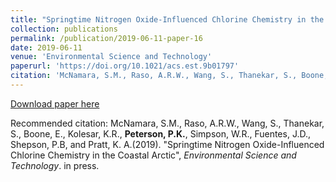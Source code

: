 ```yaml
---
title: "Springtime Nitrogen Oxide-Influenced Chlorine Chemistry in the Coastal Arctic"
collection: publications
permalink: /publication/2019-06-11-paper-16
date: 2019-06-11
venue: 'Environmental Science and Technology'
paperurl: 'https://doi.org/10.1021/acs.est.9b01797'
citation: 'McNamara, S.M., Raso, A.R.W., Wang, S., Thanekar, S., Boone, E., Kolesar, K.R., <strong>Peterson, P.K.</strong>, Simpson, W.R., Fuentes, J.D., Shepson, P.B, and Pratt, K. A.(2019). &quot;Springtime Nitrogen Oxide-Influenced Chlorine Chemistry in the Coastal Arctic&quot;, <i>Environmental Science and Technology</i>. in press.'
---
```


<a href='https://doi.org/10.1021/acs.est.9b01797'>Download paper here</a>

Recommended citation: McNamara, S.M., Raso, A.R.W., Wang, S., Thanekar, S., Boone, E., Kolesar, K.R., <strong>Peterson, P.K.</strong>, Simpson, W.R., Fuentes, J.D., Shepson, P.B, and Pratt, K. A.(2019). "Springtime Nitrogen Oxide-Influenced Chlorine Chemistry in the Coastal Arctic", <i>Environmental Science and Technology</i>. in press.